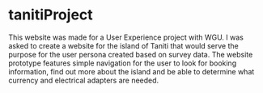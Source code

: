 # tanitiProject

This website was made for a User Experience project with WGU. I was asked to create a website for the island of Taniti that would serve the purpose for the user persona created based on survey data. 
The website prototype features simple navigation for the user to look for booking information, find out more about the island and be able to determine what currency and electrical adapters are needed. 
